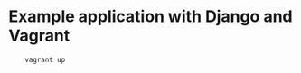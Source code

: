 Example application with Django and Vagrant
===========================================

        vagrant up
